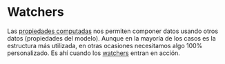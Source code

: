 # Watchers 

Las [propiedades computadas](https://escuelavue.es/series/curso-vue/propiedades-computadas-vue-espanol/) nos permiten componer datos usando otros datos (propiedades del modelo). Aunque en la mayoría de los casos es la estructura más utilizada, en otras ocasiones necesitamos algo 100% personalizado. Es ahí cuando los [watchers](https://vuejs.org/v2/guide/computed.html#Watchers) entran en acción.